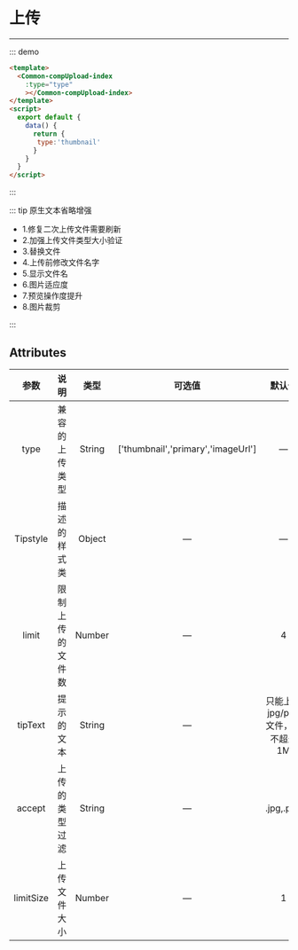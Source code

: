 # 上传
---
::: demo 
```html
<template>
  <Common-compUpload-index
    :type="type"
    ></Common-compUpload-index>
</template>
<script>
  export default {
    data() {
      return {
       type:'thumbnail'
      } 
    }
  }
</script>
```
::: 

::: tip 原生文本省略增强

* 1.修复二次上传文件需要刷新
* 2.加强上传文件类型大小验证
* 3.替换文件
* 4.上传前修改文件名字
* 5.显示文件名
* 6.图片适应度
* 7.预览操作度提升
* 8.图片裁剪

:::



## Attributes

|   参数    |       说明       |  类型  |               可选值               |             默认值              |
| :-------: | :--------------: | :----: | :--------------------------------: | :-----------------------------: |
|   type    |  兼容的上传类型  | String | ['thumbnail','primary','imageUrl'] |                —                |
| Tipstyle  |   描述的样式类   | Object |                 —                  |                —                |
|   limit   | 限制上传的文件数 | Number |                 —                  |                4                |
|  tipText  |    提示的文本    | String |                 —                  | 只能上传jpg/png文件，且不超过1M |
|  accept   |  上传的类型过滤  | String |                 —                  |            .jpg,.png            |
| limitSize |   上传文件大小   | Number |                 —                  |                1                |

